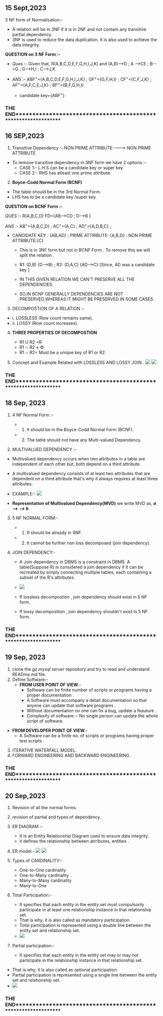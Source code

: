 ## 15 Sept,2023

3 NF form of Normalisation:-
 * A relation will be in 3NF if it is in 2NF and not contain any transitive partial dependency.
 * 3NF is used to reduce the data duplication. It is also used to achieve the data integrity.

**QUESTION on 3 NF Form :-**

* *Ques* :- Given that, R(A,B,C,D,E,F,G,H,I,J,K) 
          and (A,B)-->D ; A -->CE ; B-->G ; G-->H,I ;  C-->J,K

* *ANS* :- ABF<sup>+</sup>={A,B,C,D,E,F,G,H,I,J,K} ; GF<sup>+</sup>={G,F,H,I} ; CF<sup>+</sup>={C,F,J,K}
        ; AF<sup>+</sup>={A,F,C,E,J,K} ;  BF<sup>+</sup>={B,F,G,H,I}
  * candidate key={ABF<sup>+</sup>}

### THE END**************************************************************

## 16 SEP,2023

1. Transitive Dependency :- NON PRIME ATTRIBUTE----> NON PRIME ATTRIBUTE

 * To remove transitive dependency in 3NF form we have 2 options :-
   * CASE 1:- L.H.S can be a candidate key or super key.
   * CASE 2:- RHS has atleast one prime attribute.

2.  **Boyce-Codd Normal Form (BCNF)**
  * The table should be in the 3rd Normal Form.
  * LHS has to be a candidate key /super key.

**QUESTION on BCNF Form :-**

*QUES* :- R(A,B,C,D)  FD={AB-->CD ; D-->B }

 *ANS* :- AB<sup>+</sup>={A,B,C,D} ; AC<sup>+</sup>={A,C} ; AD<sup>+</sup>={A,D,B,C} ;

  * CANDIDATE KEY : {AB,AD} ; PRIME ATTRIBUTE: {A,B,D} ; NON PRIME ATTRIBUTE:{C}

    * This is in 3NF form but not in BCNF Form . To remove this we will split the relation .
   
    * R1: (D,B)  {D-->B}          ;   R2: (D,A,C)  {AD-->C}  [Since, AD was a candidate key ]
   
    * IN THIS GIVEN RELATION WE CAN'T PRESERVE ALL THE DEPENDENCIES.
    * SO,IN BCNF GENERALLY DEPENDENCIES ARE NOT PRESERVED,WHEREAS IT MIGHT BE PRESERVED IN SOME CASES.
   
 3. DECOMPOSTION OF A RELATION :-
  * i. LOSSLESS (Row count remains same).
  * ii. LOSSY (Row count increases).

4. **THREE PROPERTIES OF DECOMPOSTION**
   * R1 U R2 =R
   * R1 ∩ R2 ≠ Φ
   * R1 ∩ R2= Must be a unique key of R1 or R2.
  
5. Concept and Example Related with LOSSLESS AND LOSSY JOIN .
   <img src="https://slideplayer.com/slide/13441100/80/images/5/Lossless-Join+Decomposition.jpg">
   <img src ="https://i.ytimg.com/vi/CSqsjqLnfVo/maxresdefault.jpg">

### THE END**************************************************************


## 18 Sep, 2023

1. 4 NF Normal Form :-
   * 1. It should be in the Boyce-Codd Normal Form (BCNF).
   * 2. The table should not have any Multi-valued Dependency.
    
2. MULTIVALUED DEPENDENCY :-
  * Multivalued dependency occurs when two attributes in a table are independent of each other but, both depend on a third 
     attribute.
  * A multivalued dependency consists of at least two attributes that are dependent on a third attribute that's why it 
      always requires at least three attributes.

  * EXAMPLE:-  <img src="https://scaler.com/topics/images/mvd.webp">
  * **Representation of Multivalued Dependency(MVD)**
      we write MVD as,
                       ***a --> --> b***

3. 5 NF NORMAL FORM:-
   * 1. R should be already in 4NF. 
   *  2. It cannot be further non loss decomposed (join dependency).

4. JOIN DEPENDENCY:-
   * A Join dependency in DBMS is a constraint in DBMS. A table(Suppose R) is considered a join dependency if it can be recreated by simply connecting multiple tables, each containing a subset of the R's attributes.
  
   * <img src="https://haygot.s3.amazonaws.com/questions/927726_917378_ans_b144504ad2ff40c2815816979eac2697.PNG">

   * If lossless decompostion , join dependency should exist in 5 NF form.
   * If lossy decomposition , join dependency shouldn't exist in 5 NF form.
  

### THE END**************************************************************

## 19 Sep, 2023

1. clone the *go mysql server* repository and try to read and understand READme.md file.
2. Define Software:-
   * **FROM USER POINT OF VIEW**:-
      * Software can be finite number of scripts or programs having a proper documentation .
      * A Software must accompany a detail documentation so that anyone can update that software programs .
      * Without documentation no one can fix a bug, update a feauture .
      * Complexity of software :- No single person can update the whole script of software.

  * **FROM DEVELOPER POINT OF VIEW**:-
     * A Software can be a finite no. of scripts or programs having proper test scripts .

3. ITERATIVE WATERFALL MODEL.
4. FORWARD ENGINEERING AND BACKWARD ENGINEERING. 
  
### THE END**************************************************************

## 20 Sep,2023

1. Revision of all the normal forms.
2. revision of partial and types of dependency.
3. ER DIAGRAM :-
   * It is an Entity Relationship Diagram used to ensure data integrity.
   * it defines the relationship between atrributes, entities .

4. ER model:-
   <img src="https://meeraacademy.com/wp-content/uploads/2017/08/ERSymbol.png">
   <img src="https://meeraacademy.com/wp-content/uploads/2017/09/erdiagramm-1.jpg">

5. Types of CARDINALITY:-
   * One-to-One cardinality
   * One-to-Many cardinality
   * Many-to-Many cardinality
   * Many-to-One 

6. Total Participation:-
   * It specifies that each entity in the entity set must compulsorily participate in at least one relationship instance 
     in that relationship set.
   * That is why, it is also called as mandatory participation.
   * Total participation is represented using a double line between the entity set and relationship set.
   * <img src="https://i.imgur.com/ij8XKxG.png">

7. Partial participation:-
   * It specifies that each entity in the entity set may or may not participate in the relationship instance in that 
     relationship set.
  * That is why, it is also called as optional participation.
  * Partial participation is represented using a single line between the entity set and relationship set.
  * <img src="https://prepinsta.com/wp-content/uploads/2023/01/Partial-participation-constraint.webp">

  ### THE END**************************************************************
       
